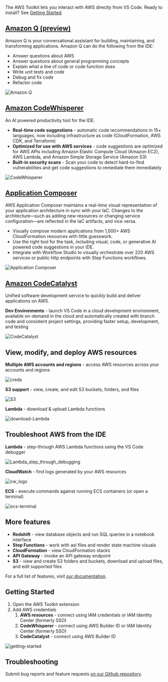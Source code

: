 The AWS Toolkit lets you interact with AWS directly from VS Code. Ready to install? See [Getting Started](#getting-started).

## [Amazon Q (preview)](https://aws.amazon.com/q/)

Amazon Q is your conversational assistant for building, maintaining, and transforming applications. Amazon Q can do the following from the IDE:

-   Answer questions about AWS
-   Answer questions about general programming concepts
-   Explain what a line of code or code function does
-   Write unit tests and code
-   Debug and fix code
-   Refactor code

![Amazon Q](https://github.com/aws/aws-toolkit-vscode/raw/HEAD/docs/marketplace/vscode/codewhispererChat.gif)

## [Amazon CodeWhisperer](https://aws.amazon.com/codewhisperer/)

An AI powered productivity tool for the IDE.

-   **Real-time code suggestions** - automatic code recommendations in 15+ languages, now including infrastructure as code (CloudFormation, AWS CDK, and Terraform)
-   **Optimized for use with AWS services** - code suggestions are optimized for AWS APIs including Amazon Elastic Compute Cloud (Amazon EC2), AWS Lambda, and Amazon Simple Storage Service (Amazon S3)
-   **Built-in security scans** - Scan your code to detect hard-to-find vulnerabilities and get code suggestions to remediate them immediately

![CodeWhisperer](https://github.com/aws/aws-toolkit-vscode/raw/HEAD/docs/marketplace/vscode/codewhisperer.gif)

## [Application Composer](https://aws.amazon.com/application-composer/)

AWS Application Composer maintains a real-time visual representation of your application architecture in sync with your IaC. Changes to the architecture—such as adding new resources or changing service configuration—are reflected in the IaC artifacts, and vice versa.

-   Visually compose modern applications from 1,000+ AWS CloudFormation resources with little guesswork.
-   Use the right tool for the task, including visual, code, or generative AI powered code suggestions in your IDE.
-   Integrate with Workflow Studio to visually orchestrate over 220 AWS services or public http endpoints with Step Functions workflows.

![Application Composer](https://github.com/aws/aws-toolkit-vscode/raw/HEAD/docs/marketplace/vscode/appComposer.gif)

## [**Amazon CodeCatalyst**](https://codecatalyst.aws/explore)

Unified software development service to quickly build and deliver applications on AWS.

**Dev Environments** - launch VS Code in a cloud development environment, available on-demand in the cloud and automatically created with branch code and consistent project settings, providing faster setup, development, and testing

![CodeCatalyst](https://github.com/aws/aws-toolkit-vscode/raw/HEAD/docs/marketplace/vscode/CC_dev_env.gif)

## View, modify, and deploy AWS resources

**Multiple AWS accounts and regions** - access AWS resources across your accounts and regions

![creds](https://github.com/aws/aws-toolkit-vscode/raw/HEAD/docs/marketplace/vscode/creds.gif)

**S3 support** - view, create, and edit S3 buckets, folders, and files

![S3](https://github.com/aws/aws-toolkit-vscode/raw/HEAD/docs/marketplace/vscode/S3.gif)

**Lambda** - download & upload Lambda functions

![download-Lambda](https://github.com/aws/aws-toolkit-vscode/raw/HEAD/docs/marketplace/vscode/download-Lambda.gif)

## Troubleshoot AWS from the IDE

**Lambda** - step-through AWS Lambda functions using the VS Code debugger

![Lambda_step_through_debugging](https://github.com/aws/aws-toolkit-vscode/raw/HEAD/docs/marketplace/vscode/Lambda_step_through_debugging.gif)

**CloudWatch** - find logs generated by your AWS resources

![cw_logs](https://github.com/aws/aws-toolkit-vscode/raw/HEAD/docs/marketplace/vscode/cw_logs.gif)

**ECS** - execute commands against running ECS containers (or open a terminal)

![ecs-terminal](https://github.com/aws/aws-toolkit-vscode/raw/HEAD/docs/marketplace/vscode/ecs-terminal.gif)

## More features

-   **Redshift** - view database objects and run SQL queries in a notebook interface
-   **Step Functions** - work with asl files and render state machine visuals
-   **CloudFormation** - view CloudFormation stacks
-   **API Gateway** - invoke an API gateway endpoint
-   **S3** - view and create S3 folders and buckets, download and upload files, and edit supported files

For a full list of features, visit [our documentation](https://docs.aws.amazon.com/toolkit-for-vscode/latest/userguide/working-with-aws.html).

## Getting Started

1. Open the AWS Toolkit extension
2. Add AWS credentials
    1. **AWS resources** - connect using IAM credentials or IAM Identity Center (formerly SSO)
    2. **CodeWhisperer** - connect using AWS Builder ID or IAM Identity Center (formerly SSO)
    3. **CodeCatalyst** - connect using AWS Builder ID

![getting-started](https://github.com/aws/aws-toolkit-vscode/raw/HEAD/docs/marketplace/vscode/getting-started.gif)

## Troubleshooting

Submit bug reports and feature requests [on our Github repository](https://github.com/aws/aws-toolkit-vscode/issues/new/choose).
